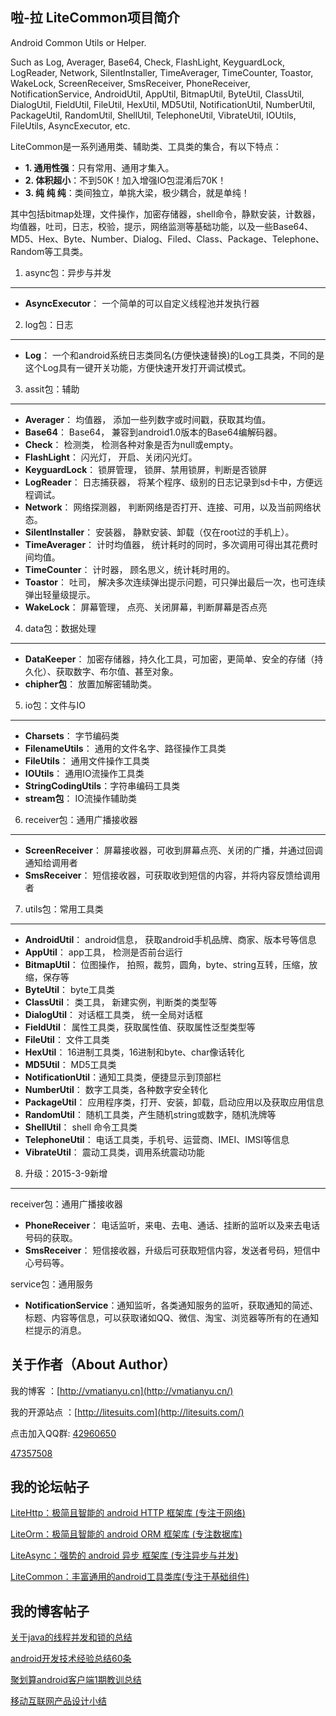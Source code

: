 啦-拉
LiteCommon项目简介
---

Android Common Utils or Helper.

Such as Log, Averager, Base64, Check, FlashLight, KeyguardLock, LogReader, Network, SilentInstaller, TimeAverager, TimeCounter, Toastor, WakeLock, ScreenReceiver, SmsReceiver, PhoneReceiver, NotificationService, AndroidUtil, AppUtil, BitmapUtil, ByteUtil, ClassUtil, DialogUtil, FieldUtil, FileUtil, HexUtil, MD5Util, NotificationUtil, NumberUtil, PackageUtil, RandomUtil, ShellUtil, TelephoneUtil, VibrateUtil, IOUtils, FileUtils, AsyncExecutor, etc.
 
 
LiteCommon是一系列通用类、辅助类、工具类的集合，有以下特点：
- **1. 通用性强**：只有常用、通用才集入。
- **2. 体积超小**：不到50K！加入增强IO包混淆后70K！
- **3. 纯  纯  纯**：类间独立，单挑大梁，极少耦合，就是单纯！

其中包括bitmap处理，文件操作，加密存储器，shell命令，静默安装，计数器，均值器，吐司，日志，校验，提示，网络监测等基础功能，以及一些Base64、MD5、Hex、Byte、Number、Dialog、Filed、Class、Package、Telephone、Random等工具类。

1. async包：异步与并发
-----
- **AsyncExecutor**：   一个简单的可以自定义线程池并发执行器
2. log包：日志
-----
- **Log**：             一个和android系统日志类同名(方便快速替换)的Log工具类，不同的是这个Log具有一键开关功能，方便快速开发打开调试模式。
3. assit包：辅助
-----
- **Averager**：        均值器， 添加一些列数字或时间戳，获取其均值。
- **Base64**：          Base64， 兼容到android1.0版本的Base64编解码器。
- **Check**：           检测类， 检测各种对象是否为null或empty。
- **FlashLight**：      闪光灯， 开启、关闭闪光灯。
- **KeyguardLock**：    锁屏管理， 锁屏、禁用锁屏，判断是否锁屏
- **LogReader**：       日志捕获器， 将某个程序、级别的日志记录到sd卡中，方便远程调试。
- **Network**：         网络探测器， 判断网络是否打开、连接、可用，以及当前网络状态。
- **SilentInstaller**： 安装器， 静默安装、卸载（仅在root过的手机上）。
- **TimeAverager**：    计时均值器， 统计耗时的同时，多次调用可得出其花费时间均值。
- **TimeCounter**：     计时器， 顾名思义，统计耗时用的。
- **Toastor**：         吐司， 解决多次连续弹出提示问题，可只弹出最后一次，也可连续弹出轻量级提示。
- **WakeLock**：        屏幕管理， 点亮、关闭屏幕，判断屏幕是否点亮
4. data包：数据处理
-----
- **DataKeeper**：       加密存储器，持久化工具，可加密，更简单、安全的存储（持久化）、获取数字、布尔值、甚至对象。
- **chipher包**：        放置加解密辅助类。
5. io包：文件与IO
-----
- **Charsets**：         字节编码类
- **FilenameUtils**：    通用的文件名字、路径操作工具类
- **FileUtils**：        通用文件操作工具类
- **IOUtils**：          通用IO流操作工具类
- **StringCodingUtils**：字符串编码工具类
- **stream包**：         IO流操作辅助类
6. receiver包：通用广播接收器
-----
- **ScreenReceiver**：  屏幕接收器，可收到屏幕点亮、关闭的广播，并通过回调通知给调用者
- **SmsReceiver**：     短信接收器，可获取收到短信的内容，并将内容反馈给调用者
7. utils包：常用工具类
-----
- **AndroidUtil**：     android信息， 获取android手机品牌、商家、版本号等信息
- **AppUtil**：         app工具， 检测是否前台运行
- **BitmapUtil**：      位图操作， 拍照，裁剪，圆角，byte、string互转，压缩，放缩，保存等
- **ByteUtil**：        byte工具类
- **ClassUtil**：       类工具， 新建实例，判断类的类型等
- **DialogUtil**：      对话框工具类， 统一全局对话框
- **FieldUtil**：       属性工具类，获取属性值、获取属性泛型类型等
- **FileUtil**：        文件工具类
- **HexUtil**：         16进制工具类，16进制和byte、char像话转化
- **MD5Util**：         MD5工具类
- **NotificationUtil**：通知工具类，便捷显示到顶部栏
- **NumberUtil**：      数字工具类，各种数字安全转化
- **PackageUtil**：     应用程序类，打开、安装，卸载，启动应用以及获取应用信息
- **RandomUtil**：      随机工具类，产生随机string或数字，随机洗牌等
- **ShellUtil**：       shell 命令工具类
- **TelephoneUtil**：   电话工具类，手机号、运营商、IMEI、IMSI等信息
- **VibrateUtil**：     震动工具类，调用系统震动功能

8. 升级：2015-3-9新增
-----
receiver包：通用广播接收器
- **PhoneReceiver**：      电话监听，来电、去电、通话、挂断的监听以及来去电话号码的获取。
- **SmsReceiver**：        短信接收器，升级后可获取短信内容，发送者号码，短信中心号码等。

service包：通用服务
- **NotificationService**：通知监听，各类通知服务的监听，获取通知的简述、标题、内容等信息，可以获取诸如QQ、微信、淘宝、浏览器等所有的在通知栏提示的消息。

关于作者（About Author）
-----
我的博客 ：[http://vmatianyu.cn](http://vmatianyu.cn/)

我的开源站点 ：[http://litesuits.com](http://litesuits.com/)

点击加入QQ群: 
[42960650](http://jq.qq.com/?_wv=1027&k=cxjcDa)

[47357508](http://jq.qq.com/?_wv=1027&k=Z7l0Av)

我的论坛帖子
-----
[LiteHttp：极简且智能的 android HTTP 框架库 (专注于网络)](http://www.eoeandroid.com/thread-326584-1-1.html)

[LiteOrm：极简且智能的 android ORM 框架库 (专注数据库)](http://www.eoeandroid.com/thread-538203-1-1.html)

[LiteAsync：强势的 android 异步 框架库 (专注异步与并发)](http://www.eoeandroid.com/thread-538212-1-1.html)

[LiteCommon：丰富通用的android工具类库(专注于基础组件)](http://www.eoeandroid.com/thread-557246-1-1.html)

我的博客帖子
-----
[关于java的线程并发和锁的总结](http://www.vmatianyu.cn/summary-of-the-java-thread-concurrency-and-locking.html)

[android开发技术经验总结60条](http://www.vmatianyu.cn/summarization-of-technical-experience.html)

[聚划算android客户端1期教训总结](http://www.vmatianyu.cn/poly-effective-client-1-issues-lessons.html)

[移动互联网产品设计小结](http://www.vmatianyu.cn/summary-of-mobile-internet-product-design.html)
